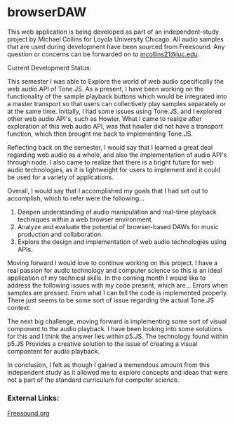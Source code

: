 # browserDAW

This web application is being developed as part of an independent-study project by Michael Collins for Loyola University Chicago. All audio samples that are used during development have been sourced from Freesound. Any question or concerns can be forwarded on to mcollins21@luc.edu.


Current Development Status:

This semester I was able to Explore the world of web audio specifically the web audio API of Tone.JS. As a present, I have been working on the functionality of the sample playback buttons which would be integrated into a master transport so that users can collectively play samples separately or at the same time. Initially, I had some issues using Tone.JS, and I explored other web audio API's, such as Howler. What I came to realize after exploration of this web audio API, was that howler did not have a transport function, which then brought me back to implementing Tone.JS.

Reflecting back on the semester, I would say that I learned a great deal regarding web audio as a whole, and also the implementation of audio API's through node. I also came to realize that there is a bright future for web audio technologies, as it is lightweight for users to implement and it could be used for a variety of applications.

Overall, I would say that I accomplished my goals that I had set out to accomplish, which to refer were the following...

1) Deepen understanding of audio manipulation and real-time playback techniques within a web browser environment.
2) Analyze and evaluate the potential of browser-based DAWs for music production and collaboration.
3) Explore the design and implementation of web audio technologies using APIs.

Moving forward I would love to continue working on this project. I have a real passion for audio technology and computer science so this is an ideal application of my technical skills. In the coming month I would like to address the following issues with my code present, which are... Errors when samples are pressed. From what I can tell the code is implemented properly. There just seems to be some sort of issue regarding the actual Tone.JS context.

The next big challenge, moving forward is implementing some sort of visual component to the audio playback. I have been looking into some solutions for this and I think the answer lies within p5.JS. The technology found within p5.JS Provides a creative solution to the issue of creating a visual compontent for audio playback.

In conclusion, I felt as though I gained a tremendous amount from this independent study as it allowed me to explore concepts and ideas that were not a part of the standard curriculum for computer science.

### External Links:

[Freesound.org](https://freesound.org/)